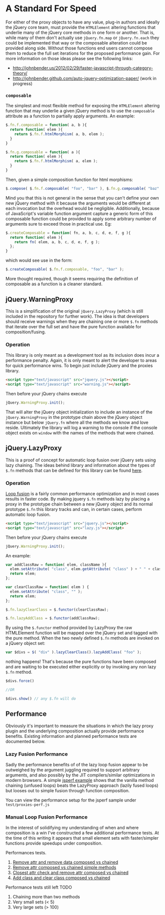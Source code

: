 # A Standard For Speed

For either of the proxy objects to have any value, plug-in authors and ideally the jQuery core team, must provide the `HTMLElement` altering functions that underlie many of the jQuery core methods in one form or another. That is, while many of them don't actually use `jQuery.fn.map` or `jQuery.fn.each` they could be implemented that way or the composable alteration could be provided along side. Without those functions end users cannot compose them to reduce the full set iterations for the proposed performance gain. For more information on those ideas please see the following links:

* http://johnbender.us/2012/02/29/faster-javascript-through-category-theory/
* http://johnbender.github.com/auto-jquery-optimization-paper/ (work in progress)

### `composable`

The simplest and most flexible method for exposing the `HTMLElement` altering function that may underlie a given jQuery method is to use the `composable` attribute as a function to partially apply arguments. An example:

```javascript
$.fn.f.composable = function( a, b ){
  return function( elem ){
    return $.fn.f.htmlMorphism( a, b, elem );
  }
}

$.fn.g.composable = function( a ){
  return function( elem ){
    return $.fn.f.htmlMorphism( a, elem );
  }
}
```

Then, given a simple composition function for html morphisms:

```javascript
$.compose( $.fn.f.composable( "foo", "bar" ), $.fn.g.composable( "baz" ) );
```

Mind you that this is not general in the sense that you can't define your own new jQuery method with it because the arguments would be different at each invocation but the overhead would be negligible. Additionally, because of JavaScript's variable function argument capture a generic form of this composable function could be provided to apply some arbitrary number of arguments sure to exceed those in practical use. Eg:

```javascript
$.createComposable = function( fn, a, b, c, d, e, f, g ){
  return function( elem ){
    return fn( elem, a, b, c, d, e, f, g );
  };
}
```

which would see use in the form:

```javascript
$.createComposable( $.fn.f.composable, "foo", "bar" );
```

More thought required, though it seems requiring the definition of composable as a function is a cleaner standard.

## jQuery.WarningProxy

This is a simplification of the original `jQuery.LazyProxy` (which is still included in the repository for further work). The idea is that developers should receive warnings when they are chaining one or more `$.fn` methods that iterate over the full set and have the pure function available for composition/fusing.

### Operation

This library is only meant as a development tool as its inclusion does incur a performance penalty. Again, it is only meant to alert the developer to areas for quick performance wins. To begin just include jQuery and the proxies library.

```html
<script type="text/javascript" src="jquery.js"></script>
<script type="text/javascript" src="warning.js"></script>
```

Then before your jQuery chains execute

```javascript
jQuery.WarningProxy.init();
```

That will alter the jQuery object initialization to include an instance of the `jQuery.WarningProxy` in the prototype chain above the jQuery object instance but below `jQuery.fn` where all the methods we know and love reside. Ultimately the library will log a warning to the console if the console object exists on `window` with the names of the methods that were chained.

## jQuery.LazyProxy

This is a proof of concept for automatic loop fusion over jQuery sets using lazy chaining. The ideas behind library and information about the types of `$.fn` methods that can be defined for this library can be found [here](http://johnbender.us/2012/02/29/faster-javascript-through-category-theory/).

### Operation

[Loop fusion](http://en.wikipedia.org/wiki/Loop_fusion) is a fairly common performance optimization and in most cases results in faster code. By making jquery `$.fn` methods lazy by placing a proxy in the prototype chain between a new jQuery object and its normal prototype `$.fn` this library tracks and can, in certain cases, perform automatic loop fusion.

```html
<script type="text/javascript" src="jquery.js"></script>
<script type="text/javascript" src="lazy.js"></script>
```

Then before your jQuery chains execute

```javascript
jQuery.WarningProxy.init();
```

An example:

```javascript
var addClassRaw = function( elem, className ){
  elem.setAttribute( "class", elem.getAttribute( "class" ) + " " + className );
  return elem;
};

var clearClassRaw = function( elem ) {
  elem.setAttribute( "class", "" );
  return elem;
};

$.fn.lazyClearClass = $.functor(clearClassRaw);

$.fn.lazyAddClass = $.functor(addClassRaw);
```

By using the `$.functor` method provided by LazyProxy the raw HTMLElement function will be mapped over the jQuery set and tagged with the pure method. When the two newly defined `$.fn` methods are invoked on a jQuery object set:

```javascript
var $divs = $( "div" ).lazyClearClass().lazyAddClass( "foo" );
```

nothing happens! That's because the pure functions have been composed and are waiting to be executed either explicitly or by invoking any non lazy `$.fn` method.

```javascript
$divs.force()

//OR

$divs.show() // any $.fn will do
```

## Performance

Obviously it's important to measure the situations in which the lazy proxy plugin and the underlying composition actually provide performance benefits. Existing information and planned performance tests are documented below.

### Lazy Fusion Performance

Sadly the performance benefits of of the lazy loop fusion appear to be outweighed by the argument juggling required to support arbitrary arguments, and also possibly by the JIT compilers/similar optimizations in modern browsers. A simple [jsperf example](http://jsperf.com/lazy-loop-fusion-vs-traditional-method-chaning/6) shows that the vanilla method chaining (unfused loops) beats the LazyProxy approach (lazily fused loops) but looses out to simple fusion through function composition.

You can view the performance setup for the jsperf sample under `test/proxies-perf.js`

### Manual Loop Fusion Performance

In the interest of solidifying my understanding of when and where composition is a win I've constructed a few additional performance tests. At the time of this writing it appears that small element sets with faster/simpler functions provide speedups under composition.

Performances tests.

1. [Remove attr and remove data composed vs chained](http://jsperf.com/remove-attr-and-remove-data-composed-vs-vanilla-chained)
2. [Remove attr composed vs chained simple methods](http://jsperf.com/remove-attr-composed-vs-chained-simple-methods/2)
3. [Closest attr check and remove attr composed vs chained](http://jsperf.com/closest-attr-check-and-remove-attr-composed-vs-chained)
4. [Add class and clear class composed vs chained](http://jsperf.com/add-class-and-clear-class-composed-vs-chained)

Performance tests still left TODO

1. Chaining more than two methods
2. Very small sets (< 5)
3. Very large sets (> 100)
